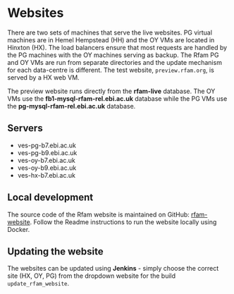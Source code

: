 
# Websites

There are two sets of machines that serve the live websites. PG virtual machines are in Hemel Hempstead (HH) and the OY VMs are located in Hinxton (HX). The load balancers ensure that most requests are handled by the PG machines with the OY machines serving as backup. The Rfam PG and OY VMs are run from separate directories and the update mechanism for each data-centre is different. 
The test website, `preview.rfam.org`, is served by a HX web VM. 

The preview website runs directly from the **rfam-live** database. The OY VMs use the **fb1-mysql-rfam-rel.ebi.ac.uk** database while the PG VMs use the **pg-mysql-rfam-rel.ebi.ac.uk** database.

## Servers

- ves-pg-b7.ebi.ac.uk
- ves-pg-b9.ebi.ac.uk
- ves-oy-b7.ebi.ac.uk
- ves-oy-b9.ebi.ac.uk
- ves-hx-b7.ebi.ac.uk

## Local development

The source code of the Rfam website is maintained on GitHub: [rfam-website](https://github.com/Rfam/rfam-website). Follow the Readme instructions to run the website locally using Docker.

## Updating the website

The websites can be updated using **Jenkins** - simply choose the correct site (HX, OY, PG) from the dropdown website for the build `update_rfam_website`. 
